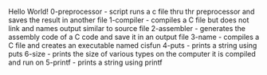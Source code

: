 Hello World!
0-preprocessor - script runs a c file thru thr preprocessor and saves the result in another file
1-compiler - compiles a C file but does not link and names output similar to source file
2-assembler - generates the assembly code of a C code and save it in an output file
3-name - compiles a C file and creates an executable named cisfun
4-puts - prints a string using puts
6-size - prints the size of various types on the computer it is compiled and run on
5-printf - prints a string using printf
